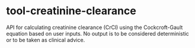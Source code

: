 # tool-creatinine-clearance


API for calculating creatinine clearance (CrCl) using the Cockcroft-Gault equation based on user inputs. No output is to be considered deterministic or to be taken as clinical advice.